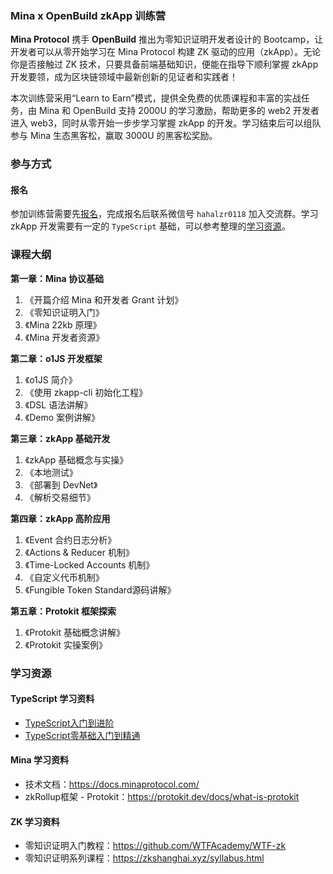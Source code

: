 ### Mina x OpenBuild zkApp 训练营

**Mina Protocol** 携手 **OpenBuild** 推出为零知识证明开发者设计的 Bootcamp，让开发者可以从零开始学习在 Mina Protocol 构建 ZK 驱动的应用（zkApp）。无论你是否接触过 ZK 技术，只要具备前端基础知识，便能在指导下顺利掌握 zkApp 开发要领，成为区块链领域中最新创新的见证者和实践者！

本次训练营采用“Learn to Earn”模式，提供全免费的优质课程和丰富的实战任务，由 Mina 和 OpenBuild 支持 2000U 的学习激励，帮助更多的 web2 开发者进入 web3，同时从零开始一步步学习掌握 zkApp 的开发。学习结束后可以组队参与 Mina 生态黑客松，赢取 3000U 的黑客松奖励。


### 参与方式

#### 报名

参加训练营需要先[报名](https://openbuild.xyz/learn/challenges/2051400317)，完成报名后联系微信号 `hahalzr0118` 加入交流群。学习 zkApp 开发需要有一定的 `TypeScript` 基础，可以参考整理的[学习资源](#学习资源)。


### 课程大纲

**第一章：Mina 协议基础**
1. 《开篇介绍 Mina 和开发者 Grant 计划》
2. 《零知识证明入门》
3. 《Mina 22kb 原理》
4. 《Mina 开发者资源》

**第二章：o1JS 开发框架**
1. 《o1JS 简介》
2. 《使用 zkapp-cli 初始化工程》
3. 《DSL 语法讲解》
4. 《Demo 案例讲解》

**第三章：zkApp 基础开发**
1. 《zkApp 基础概念与实操》
2. 《本地测试》
3. 《部署到 DevNet》
4. 《解析交易细节》

**第四章：zkApp 高阶应用**
1. 《Event 合约日志分析》
2. 《Actions & Reducer 机制》
3. 《Time-Locked Accounts 机制》
4. 《自定义代币机制》
5. 《Fungible Token Standard源码讲解》


**第五章：Protokit 框架探索**
1. 《Protokit 基础概念讲解》
2. 《Protokit 实操案例》


### 学习资源

#### TypeScript 学习资料

- [TypeScript入门到进阶](https://github.com/mqyqingfeng/learn-typescript)
- [TypeScript零基础入门到精通](https://www.bilibili.com/video/BV1PuDfY6EB7)

#### Mina 学习资料

- 技术文档：https://docs.minaprotocol.com/
- zkRollup框架 - Protokit：https://protokit.dev/docs/what-is-protokit

#### ZK 学习资料

- 零知识证明入门教程：https://github.com/WTFAcademy/WTF-zk
- 零知识证明系列课程：https://zkshanghai.xyz/syllabus.html
